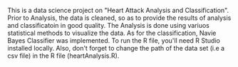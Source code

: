This is a data science project on "Heart Attack Analysis and Classification".
Prior to Analysis, the data is cleaned, so as to provide the results of analysis and classificatoin in good quality. 
The Analysis is done using variuos statistical methods to visualize the data. 
As for the classification, Navie Bayes Classifier was implemented.
To run the R file, you'll need R Studio installed locally.
Also, don't forget to change the path of the data set (i.e a csv file) in the R file (heartAnalysis.R).
